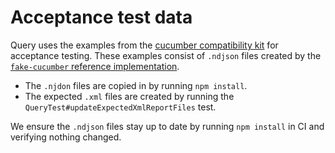 # Acceptance test data

Query uses the examples from the [cucumber compatibility kit](https://github.com/cucumber/compatibility-kit)
for acceptance testing. These examples consist of `.ndjson` files created by
the [`fake-cucumber` reference implementation](https://github.com/cucumber/fake-cucumber).

* The `.njdon` files are copied in by running `npm install`.
* The expected `.xml` files are created by running the
  `QueryTest#updateExpectedXmlReportFiles` test.

We ensure the `.ndjson` files stay up to date by running `npm install` in CI
and verifying nothing changed.
